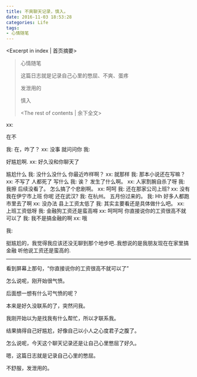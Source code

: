 ```yaml
---
title: 不爽聊天记录，慎入。
date: 2016-11-03 18:53:28
categories: Life
tags: 
- 心情随笔 
---
```

<Excerpt in index | 首页摘要> 
> 心情随笔 
>
> 这篇日志就是记录自己心里的憋屈、不爽、蛋疼
>
> 发泄用的
>
> 慎入
> <!-- more -->
> <The rest of contents | 余下全文> 

xx:

在不

我:
在，咋了？
xx:
没事
就问问你
我:

好尴尬啊.
xx:
好久没和你聊天了

尴尬什么
我:
没什么没什么 你最近咋样啊？
xx:
就那样
我:
那本小说还在写嘛？
xx:
不写了
人都死了
写什么
我:
诶？
发生了什么啊。
xx:
人家割腕自杀了呀
我:
我擦 后续没看了。
怎么搞了个悲剧啊。
xx:
呵呵
我:
还在那家公司上班?
xx:
没有
我在伊宁市上班
你呢
还在武汉?
我:
在杭州。
五月份过来的。
我:
Hh 好多人都跑市里去了啊
xx:
没办法
县上工资太低了
我:
其实主要看还是具体做什么吧。
xx:
上班工资低呀
我:
金融狗工资还是蛮高嘚
xx:
呵呵呵
你直接说你的工资很高不就可以了
我:
我不是搞金融的啊
xx:
哦

我:

挺尴尬的，我觉得我应该还没无聊到那个地步吧..我想说的是我朋友现在在家里搞金融 听他说工资还是蛮高的.

---



看到屏幕上那句，“你直接说你的工资很高不就可以了”

怎么说呢，刚开始很气愤。

后面想一想有什么可气愤的呢？



本来是好久没联系的了，突然问我。

我刚开始以为是找我有什么帮忙，所以才联系我。

结果搞得自己好尴尬，好像自己以小人之心度君子之腹了。



怎么说呢，今天这个聊天记录还是让自己心里憋屈了好久。

嗯，这篇日志就是记录自己心里的憋屈。

不舒服，发泄用的。